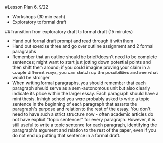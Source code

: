 #Lesson Plan 6, 9/22
- Workshops (30 min each)
- Exploratory to formal draft

##Transition from exploratory draft to formal draft (15 minutes)
- Hand out formal draft prompt and read through it with them
- Hand out exercise three and go over outline assignment and 2 formal paragraphs
- Remember that an outline should be brief/doesn't need to be complete sentences; might want to start just jotting down potential points and then shift them around; if you could imagine proving your claim in a couple different ways, you can sketch up the possibilities and see what would be stronger
- When writing formal paragraphs, you should remember that each paragraph should serve as a semi-autonomous unit but also clearly indicate its place within the larger essay. Each paragraph should have a mini thesis. In high school you were probably asked to write a topic sentence in the beginning of each paragraph that asserts the paragraph's purpose and relation to the rest of the essay. You don't need to have such a strict structure now - often academic articles do not have explicit "topic sentences" for every paragraph. However, it is still useful to write a topic sentence for each paragraph, identifying the paragraph's argument and relation to the rest of the paper, even if you do not end up putting that sentence in a formal draft.
